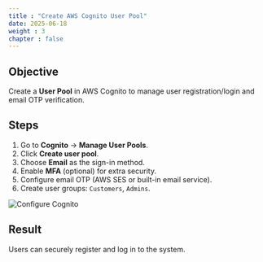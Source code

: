 ```yaml
---
title : "Create AWS Cognito User Pool"
date: 2025-06-18
weight : 3
chapter : false
---
```


## Objective

Create a **User Pool** in AWS Cognito to manage user registration/login and email OTP verification.

## Steps

1. Go to **Cognito** → **Manage User Pools**.
2. Click **Create user pool**.
3. Choose **Email** as the sign-in method.
4. Enable **MFA** (optional) for extra security.
5. Configure email OTP (AWS SES or built-in email service).
6. Create user groups: `Customers`, `Admins`.

![Configure Cognito](images/create_cognito.png)

## Result

Users can securely register and log in to the system.

